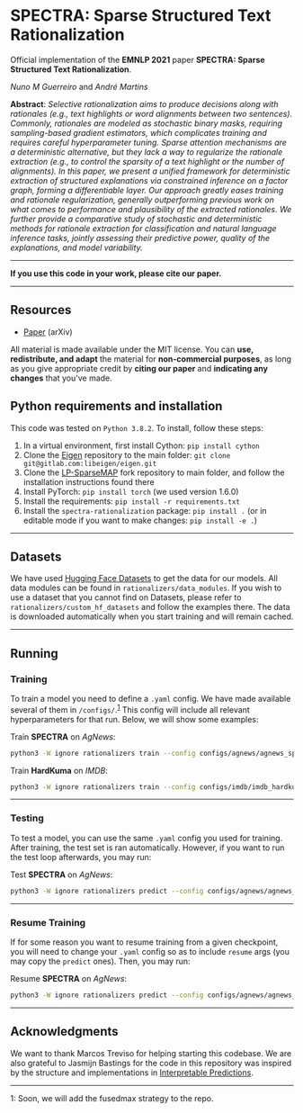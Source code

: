 # SPECTRA: Sparse Structured Text Rationalization
Official implementation of the **EMNLP 2021** paper **SPECTRA: Sparse Structured Text Rationalization**.

*Nuno M Guerreiro* and *André Martins*

**Abstract**: *Selective  rationalization  aims  to  produce  decisions  along  with  rationales  (e.g.,  text  highlights  or  word  alignments  between  two  sentences). Commonly, rationales are modeled as stochastic  binary  masks,  requiring  sampling-based gradient estimators, which complicates training  and  requires  careful  hyperparameter tuning.  Sparse attention mechanisms are a deterministic alternative, but they lack a way to regularize the rationale extraction (e.g., to control the sparsity of a text highlight or the number of alignments).  In this paper, we present a  unified  framework  for  deterministic  extraction of structured explanations via constrained inference on a factor graph, forming a differentiable layer.  Our approach greatly eases training and rationale regularization, generally outperforming  previous  work  on  what  comes  to performance and plausibility of the extracted rationales.  We further provide a comparative study of stochastic and deterministic methods for  rationale  extraction  for  classification  and natural  language  inference  tasks,  jointly  assessing  their  predictive  power,  quality  of  the explanations, and model variability.*

----------

**If you use this code in your work, please cite our paper.**

----------

## Resources

- [Paper](https://arxiv.org/abs/2007.01919) (arXiv)

All material is made available under the MIT license. You can **use, redistribute, and adapt** the material for **non-commercial purposes**, as long as you give appropriate credit by **citing our paper** and **indicating any changes** that you've made.

## Python requirements and installation

This code was tested on `Python 3.8.2`. To install, follow these steps:

1. In a virtual environment, first install Cython: `pip install cython`
2. Clone the [Eigen](https://gitlab.com/libeigen/eigen.git) repository to the main folder: `git clone git@gitlab.com:libeigen/eigen.git`
3. Clone the [LP-SparseMAP](https://github.com/nunonmg/lp-sparsemap) fork repository to main folder, and follow the installation instructions found there
4. Install PyTorch: `pip install torch` (we used version 1.6.0)
5. Install the requirements: `pip install -r requirements.txt`
6. Install the `spectra-rationalization` package: `pip install .` (or in editable mode if you want to make changes: `pip install -e .`)

---
## Datasets

We have used [Hugging Face Datasets](https://github.com/huggingface/datasets) to get the data for our models. All data modules can be found in `rationalizers/data_modules`. If you wish to use a dataset that you cannot find on Datasets, please refer to `rationalizers/custom_hf_datasets` and follow the examples there. The data is downloaded automatically when you start training and will remain cached.

---
## Running

### Training

To train a model you need to define a `.yaml` config. We have made available several of them in `/configs/`.<sup>[1](#myfootnote1)</sup> This config will include all relevant hyperparameters for that run. Below, we will show some examples:

Train **SPECTRA** on *AgNews*: 
```bash
python3 -W ignore rationalizers train --config configs/agnews/agnews_spectra
```

Train **HardKuma** on *IMDB*:
```bash
python3 -W ignore rationalizers train --config configs/imdb/imdb_hardkuma
```
---

### Testing

To test a model, you can use the same `.yaml` config you used for training. After training, the test set is ran automatically. However, if you want to run the test loop afterwards, you may run:

Test **SPECTRA** on *AgNews*: 
```bash
python3 -W ignore rationalizers predict --config configs/agnews/agnews_spectra --ckpt {ckpt_path}
```
---
### Resume Training

If for some reason you want to resume training from a given checkpoint, you will need to change your `.yaml` config so as to include `resume` args (you may copy the `predict` ones). Then, you may run:

Resume **SPECTRA** on *AgNews*: 
```bash
python3 -W ignore rationalizers predict --config configs/agnews/agnews_spectra --ckpt {ckpt_path}
```
---

## Acknowledgments

We want to thank Marcos Treviso for helping starting this codebase. We are also grateful to Jasmijn Bastings for the code in this repository was inspired by the structure and implementations in [Interpretable Predictions](https://github.com/bastings/interpretable_predictions).

---

<a name="myfootnote1">1</a>: Soon, we will add the fusedmax strategy to the repo.
